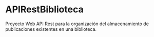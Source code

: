 # APIRestBiblioteca
Proyecto Web API Rest para la organización del almacenamiento de publicaciones existentes en una biblioteca. 
